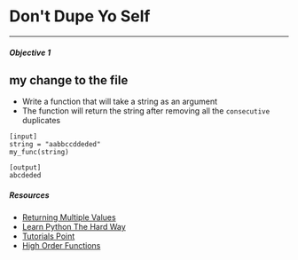 # Don't Dupe Yo Self
---

##### Objective 1
## my change to the file 

* Write a function that will take a string as an argument
* The function will return the string after removing all the `consecutive` duplicates

```
[input]
string = "aabbccddeded"
my_func(string)

[output]
abcdeded
```

##### Resources

* [Returning Multiple Values](https://www.safaribooksonline.com/library/view/python-cookbook-3rd/9781449357337/ch07s04.html)
* [Learn Python The Hard Way](http://learnpythonthehardway.org/book/ex21.html)
* [Tutorials Point](http://www.tutorialspoint.com/python/python_functions.htm)
* [High Order Functions](http://effbot.org/pyfaq/how-do-you-make-a-higher-order-function-in-python.htm)
